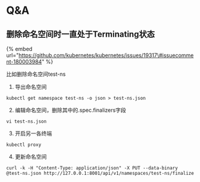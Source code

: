 # Q&A

## 删除命名空间时一直处于Terminating状态

{% embed url="https://github.com/kubernetes/kubernetes/issues/19317\#issuecomment-180003984" %}

比如删除命名空间test-ns

1. 导出命名空间

```text
kubectl get namespace test-ns -o json > test-ns.json
```

2. 编辑命名空间，删除其中的.spec.finalizers字段

```text
vi test-ns.json
```

3. 开启另一各终端

```text
kubectl proxy
```

4. 更新命名空间

```text
curl -k -H "Content-Type: application/json" -X PUT --data-binary @test-ns.json http://127.0.0.1:8001/api/v1/namespaces/test-ns/finalize
```

